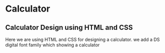 # Calculator 

## Calculator Design using HTML and CSS

Here we are using HTML and CSS for designing a calculator.
we add a DS digital font family which showing a calculator 